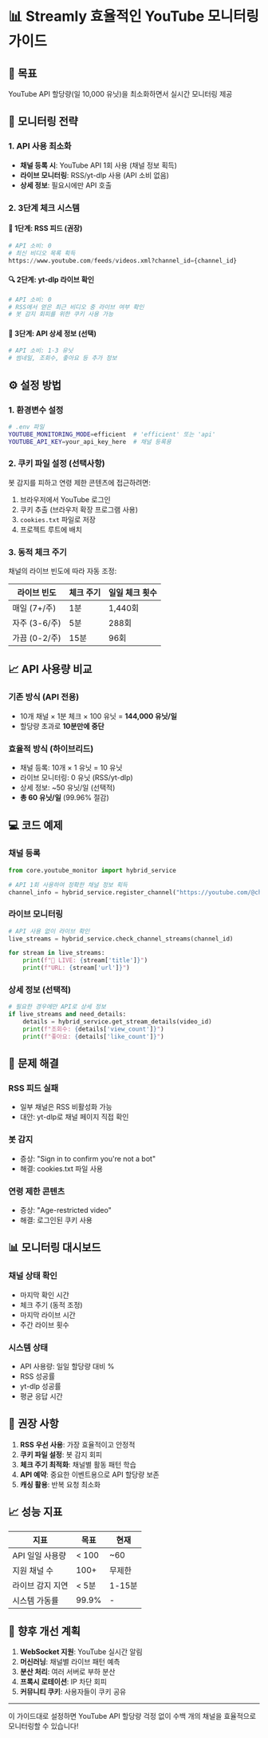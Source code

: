 # 📊 Streamly 효율적인 YouTube 모니터링 가이드

## 🎯 목표
YouTube API 할당량(일 10,000 유닛)을 최소화하면서 실시간 모니터링 제공

## 🚀 모니터링 전략

### 1. API 사용 최소화
- **채널 등록 시**: YouTube API 1회 사용 (채널 정보 획득)
- **라이브 모니터링**: RSS/yt-dlp 사용 (API 소비 없음)
- **상세 정보**: 필요시에만 API 호출

### 2. 3단계 체크 시스템

#### 📡 1단계: RSS 피드 (권장)
```python
# API 소비: 0
# 최신 비디오 목록 획득
https://www.youtube.com/feeds/videos.xml?channel_id={channel_id}
```

#### 🔍 2단계: yt-dlp 라이브 확인
```python
# API 소비: 0  
# RSS에서 얻은 최근 비디오 중 라이브 여부 확인
# 봇 감지 회피를 위한 쿠키 사용 가능
```

#### 📝 3단계: API 상세 정보 (선택)
```python
# API 소비: 1-3 유닛
# 썸네일, 조회수, 좋아요 등 추가 정보
```

## ⚙️ 설정 방법

### 1. 환경변수 설정
```bash
# .env 파일
YOUTUBE_MONITORING_MODE=efficient  # 'efficient' 또는 'api'
YOUTUBE_API_KEY=your_api_key_here  # 채널 등록용
```

### 2. 쿠키 파일 설정 (선택사항)
봇 감지를 피하고 연령 제한 콘텐츠에 접근하려면:

1. 브라우저에서 YouTube 로그인
2. 쿠키 추출 (브라우저 확장 프로그램 사용)
3. `cookies.txt` 파일로 저장
4. 프로젝트 루트에 배치

### 3. 동적 체크 주기
채널의 라이브 빈도에 따라 자동 조정:

| 라이브 빈도 | 체크 주기 | 일일 체크 횟수 |
|------------|----------|---------------|
| 매일 (7+/주) | 1분 | 1,440회 |
| 자주 (3-6/주) | 5분 | 288회 |
| 가끔 (0-2/주) | 15분 | 96회 |

## 📈 API 사용량 비교

### 기존 방식 (API 전용)
- 10개 채널 × 1분 체크 × 100 유닛 = **144,000 유닛/일**
- 할당량 초과로 **10분만에 중단**

### 효율적 방식 (하이브리드)
- 채널 등록: 10개 × 1 유닛 = 10 유닛
- 라이브 모니터링: 0 유닛 (RSS/yt-dlp)
- 상세 정보: ~50 유닛/일 (선택적)
- **총 60 유닛/일** (99.96% 절감)

## 💻 코드 예제

### 채널 등록
```python
from core.youtube_monitor import hybrid_service

# API 1회 사용하여 정확한 채널 정보 획득
channel_info = hybrid_service.register_channel("https://youtube.com/@channelname")
```

### 라이브 모니터링
```python
# API 사용 없이 라이브 확인
live_streams = hybrid_service.check_channel_streams(channel_id)

for stream in live_streams:
    print(f"🔴 LIVE: {stream['title']}")
    print(f"URL: {stream['url']}")
```

### 상세 정보 (선택적)
```python
# 필요한 경우에만 API로 상세 정보
if live_streams and need_details:
    details = hybrid_service.get_stream_details(video_id)
    print(f"조회수: {details['view_count']}")
    print(f"좋아요: {details['like_count']}")
```

## 🔧 문제 해결

### RSS 피드 실패
- 일부 채널은 RSS 비활성화 가능
- 대안: yt-dlp로 채널 페이지 직접 확인

### 봇 감지
- 증상: "Sign in to confirm you're not a bot"
- 해결: cookies.txt 파일 사용

### 연령 제한 콘텐츠
- 증상: "Age-restricted video"
- 해결: 로그인된 쿠키 사용

## 📊 모니터링 대시보드

### 채널 상태 확인
- 마지막 확인 시간
- 체크 주기 (동적 조정)
- 마지막 라이브 시간
- 주간 라이브 횟수

### 시스템 상태
- API 사용량: 일일 할당량 대비 %
- RSS 성공률
- yt-dlp 성공률
- 평균 응답 시간

## 🎯 권장 사항

1. **RSS 우선 사용**: 가장 효율적이고 안정적
2. **쿠키 파일 설정**: 봇 감지 회피
3. **체크 주기 최적화**: 채널별 활동 패턴 학습
4. **API 예약**: 중요한 이벤트용으로 API 할당량 보존
5. **캐싱 활용**: 반복 요청 최소화

## 📈 성능 지표

| 지표 | 목표 | 현재 |
|-----|-----|-----|
| API 일일 사용량 | < 100 | ~60 |
| 지원 채널 수 | 100+ | 무제한 |
| 라이브 감지 지연 | < 5분 | 1-15분 |
| 시스템 가동률 | 99.9% | - |

## 🚀 향후 개선 계획

1. **WebSocket 지원**: YouTube 실시간 알림
2. **머신러닝**: 채널별 라이브 패턴 예측
3. **분산 처리**: 여러 서버로 부하 분산
4. **프록시 로테이션**: IP 차단 회피
5. **커뮤니티 쿠키**: 사용자들이 쿠키 공유

---

이 가이드대로 설정하면 YouTube API 할당량 걱정 없이 수백 개의 채널을 효율적으로 모니터링할 수 있습니다!